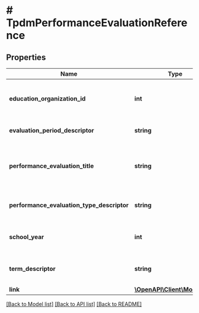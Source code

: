 # # TpdmPerformanceEvaluationReference

## Properties

Name | Type | Description | Notes
------------ | ------------- | ------------- | -------------
**education_organization_id** | **int** | The identifier assigned to an education organization. |
**evaluation_period_descriptor** | **string** | The period for the evaluation. |
**performance_evaluation_title** | **string** | An assigned unique identifier for the performance evaluation. |
**performance_evaluation_type_descriptor** | **string** | The type of performance evaluation conducted. |
**school_year** | **int** | The identifier for the school year. |
**term_descriptor** | **string** | The term for the session during the school year. |
**link** | [**\OpenAPI\Client\Model\Link**](Link.md) |  | [optional]

[[Back to Model list]](../../README.md#models) [[Back to API list]](../../README.md#endpoints) [[Back to README]](../../README.md)
